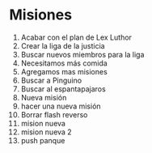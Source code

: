 # Misiones

1. Acabar con el plan de Lex Luthor
2. Crear la liga de la justicia
3. Buscar nuevos miembros para la liga
4. Necesitamos más comida
5. Agregamos mas misiones
6. Buscar a Pinguino
7. Buscar al espantapajaros
8. Nueva misión
9. hacer una nueva misión
10. Borrar flash reverso
11. mision nueva
12. mision nueva 2
13. push panque